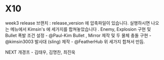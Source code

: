 # X10
week3 release 브랜치 :
release_version 에 압축파일이 있습니다. 
실행하시면 나오는 메뉴에서 Kimsin's 에 세가지를 합쳐놓았습니다 .
		Enemy, Explosion 구현 및 Bullet 폭발 조건 설정 - @Paul-Kim
		Bullet , Mirror 제작 및 두 물체 충돌 구현 - @kimsin3003
		발사대 (sling) 제작 - @FeatherHub
		위 세가지 합쳐서 만듬. 


NEXT 개경프 - 김태우, 김명찬, 최진욱
